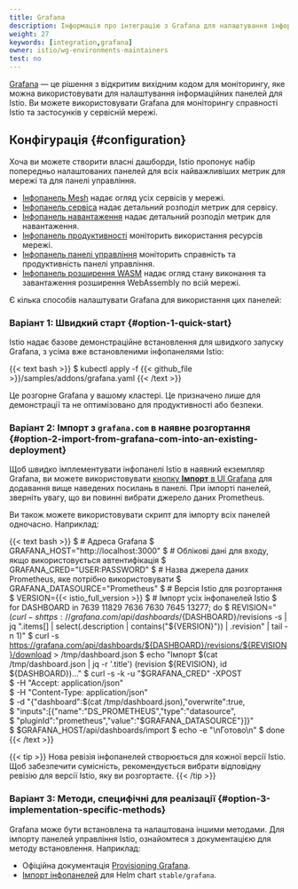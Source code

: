 ```yaml
---
title: Grafana
description: Інформація про інтеграцію з Grafana для налаштування інформаційних панелей Istio.
weight: 27
keywords: [integration,grafana]
owner: istio/wg-environments-maintainers
test: no
---
```


[Grafana](https://grafana.com/) — це рішення з відкритим вихідним кодом для моніторингу, яке можна використовувати для налаштування інформаційних панелей для Istio. Ви можете використовувати Grafana для моніторингу справності Istio та застосунків у сервісній мережі.

## Конфігурація {#configuration}

Хоча ви можете створити власні дашборди, Istio пропонує набір попередньо налаштованих панелей для всіх найважливіших метрик для мережі та для панелі управління.

* [Інфопанель Mesh](https://grafana.com/grafana/dashboards/7639) надає огляд усіх сервісів у мережі.
* [Інфопанель сервіса](https://grafana.com/grafana/dashboards/7636) надає детальний розподіл метрик для сервісу.
* [Інфопанель навантаження](https://grafana.com/grafana/dashboards/7630) надає детальний розподіл метрик для навантаження.
* [Інфопанель продуктивності](https://grafana.com/grafana/dashboards/11829) моніторить використання ресурсів мережі.
* [Інфопанель панелі управління](https://grafana.com/grafana/dashboards/7645) моніторить справність та продуктивність панелі управління.
* [Інфопанель розширення WASM](https://grafana.com/grafana/dashboards/13277) надає огляд стану виконання та завантаження розширення WebAssembly по всій мережі.

Є кілька способів налаштувати Grafana для використання цих панелей:

### Варіант 1: Швидкий старт {#option-1-quick-start}

Istio надає базове демонстраційне встановлення для швидкого запуску Grafana, з усіма вже встановленими інфопанелями Istio:

{{< text bash >}}
$ kubectl apply -f {{< github_file >}}/samples/addons/grafana.yaml
{{< /text >}}

Це розгорне Grafana у вашому кластері. Це призначено лише для демонстрації
та не оптимізовано для продуктивності або безпеки.

### Варіант 2: Імпорт з `grafana.com` в наявне розгортання {#option-2-import-from-grafana-com-into-an-existing-deployment}

Щоб швидко імплементувати інфопанелі Istio в наявний екземпляр Grafana, ви можете використовувати [кнопку **Імпорт** в UI Grafana](https://grafana.com/docs/grafana/latest/reference/export_import/#importing-a-dashboard) для додавання вище наведених посилань в панелі. При імпорті панелей, зверніть увагу, що ви повинні вибрати джерело даних Prometheus.

Ви також можете використовувати скрипт для імпорту всіх панелей одночасно. Наприклад:

{{< text bash >}}
$ # Адреса Grafana
$ GRAFANA_HOST="http://localhost:3000"
$ # Облікові дані для входу, якщо використовується автентифікація
$ GRAFANA_CRED="USER:PASSWORD"
$ # Назва джерела даних Prometheus, яке потрібно використовувати
$ GRAFANA_DATASOURCE="Prometheus"
$ # Версія Istio для розгортання
$ VERSION={{< istio_full_version >}}
$ # Імпорт усіх інфопанелей Istio
$ for DASHBOARD in 7639 11829 7636 7630 7645 13277; do
$     REVISION="$(curl -s https://grafana.com/api/dashboards/${DASHBOARD}/revisions -s | jq ".items[] | select(.description | contains(\"${VERSION}\")) | .revision" | tail -n 1)"
$     curl -s https://grafana.com/api/dashboards/${DASHBOARD}/revisions/${REVISION}/download > /tmp/dashboard.json
$     echo "Імпорт $(cat /tmp/dashboard.json | jq -r '.title') (revision ${REVISION}, id ${DASHBOARD})..."
$     curl -s -k -u "$GRAFANA_CRED" -XPOST \
$         -H "Accept: application/json" \
$         -H "Content-Type: application/json" \
$         -d "{\"dashboard\":$(cat /tmp/dashboard.json),\"overwrite\":true, \
$             \"inputs\":[{\"name\":\"DS_PROMETHEUS\",\"type\":\"datasource\", \
$             \"pluginId\":\"prometheus\",\"value\":\"$GRAFANA_DATASOURCE\"}]}" \
$         $GRAFANA_HOST/api/dashboards/import
$     echo -e "\nГотово\n"
$ done
{{< /text >}}

{{< tip >}}
Нова ревізія інфопанелей створюється для кожної версії Istio. Щоб забезпечити сумісність, рекомендується вибрати відповідну ревізію для версії Istio, яку ви розгортаєте.
{{< /tip >}}

### Варіант 3: Методи, специфічні для реалізації {#option-3-implementation-specific-methods}

Grafana може бути встановлена та налаштована іншими методами. Для імпорту панелей управління Istio, ознайомтеся з документацією для методу встановлення. Наприклад:

* Офіційна документація [Provisioning Grafana](https://grafana.com/docs/grafana/latest/administration/provisioning/#dashboards).
* [Імпорт інфопанелей](https://github.com/helm/charts/tree/master/stable/grafana#import-dashboards) для Helm chart `stable/grafana`.
